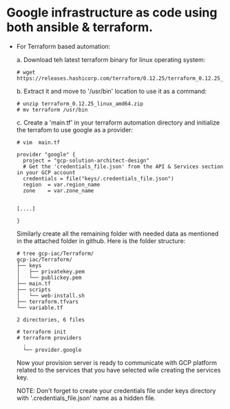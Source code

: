 # Google infrastructure as code using both ansible &amp; terraform.

- For Terraform based automation:

    a. Download teh latest terraform binary for linux operating system:
    ```
    # wget https://releases.hashicorp.com/terraform/0.12.25/terraform_0.12.25_linux_amd64.zip
    ```

    b. Extract it and move to '/usr/bin' location to use it as a command:
    ```
    # unzip terraform_0.12.25_linux_amd64.zip
    # mv terraform /usr/bin
    ```

    c. Create a 'main.tf' in your terraform automation directory and initialize the terrafom to use google as a provider:
    ```
    # vim  main.tf
      
    provider "google" {
      project = "gcp-solution-architect-design"
      # Get the 'credentials_file.json' from the API & Services section in your GCP account
      credentials = file("keys/.credentials_file.json")  
      region  = var.region_name
      zone    = var.zone_name


    [....]

    }
    ```

    Similarly create all the remaining folder with needed data as mentioned in the attached folder in github.
    Here is the folder structure:
    ```
    # tree gcp-iac/Terraform/
    gcp-iac/Terraform/
    ├── keys
    │   ├── privatekey.pem
    │   └── publickey.pem
    ├── main.tf
    ├── scripts
    │   └── web-install.sh
    ├── terraform.tfvars
    └── variable.tf

    2 directories, 6 files
    ```

    ```
    # terraform init
    # terraform providers
      .
      └── provider.google
    ```

    Now your provision server is ready to communicate with GCP platform related to the services that you have selected wile creating the services key.

    NOTE: Don't forget to create your credentials file under keys directory with '.credentials_file.json' name as a hidden file.   
